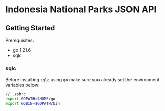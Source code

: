 # Indonesia National Parks JSON API

## Getting Started

Prerequisites:
- go 1.21.6
- sqlc

### sqlc

Before installing `sqlc` using `go` make sure you already set the environment variables below:

```sh
// .zshrc
export GOPATH=$HOME/go
export GOBIN=$GOPATH/bin
```